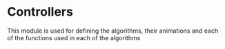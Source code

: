 # Controllers

This module is used for defining the algorithms, their animations and each of the functions used in each of the algorithms
